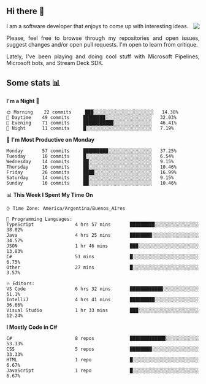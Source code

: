 ## Hi there :slightly_smiling_face:

<img src="https://github-readme-stats.vercel.app/api?username=victorgrycuk&show_icons=true&count_private=true&title_color=F7941E&icon_color=F7941E" align="right">

<p align="justify">
I am a software developer that enjoys to come up with interesting ideas.
<p/>

<p align= "justify">
Please, feel free to browse through my repositories and open issues, suggest changes and/or open pull requests. I'm open to learn from critique.
<p/>

<p align= "justify">
Lately, I've been playing and doing cool stuff with Microsoft Pipelines, Microsoft bots, and Stream Deck SDK.
<p/>

## Some stats :bar_chart:
<!--START_SECTION:waka-->
**I'm a Night 🦉** 

```text
🌞 Morning    22 commits     ███░░░░░░░░░░░░░░░░░░░░░░   14.38% 
🌆 Daytime    49 commits     ████████░░░░░░░░░░░░░░░░░   32.03% 
🌃 Evening    71 commits     ███████████░░░░░░░░░░░░░░   46.41% 
🌙 Night      11 commits     █░░░░░░░░░░░░░░░░░░░░░░░░   7.19%

```
📅 **I'm Most Productive on Monday** 

```text
Monday       57 commits     █████████░░░░░░░░░░░░░░░░   37.25% 
Tuesday      10 commits     █░░░░░░░░░░░░░░░░░░░░░░░░   6.54% 
Wednesday    14 commits     ██░░░░░░░░░░░░░░░░░░░░░░░   9.15% 
Thursday     16 commits     ██░░░░░░░░░░░░░░░░░░░░░░░   10.46% 
Friday       26 commits     ████░░░░░░░░░░░░░░░░░░░░░   16.99% 
Saturday     14 commits     ██░░░░░░░░░░░░░░░░░░░░░░░   9.15% 
Sunday       16 commits     ██░░░░░░░░░░░░░░░░░░░░░░░   10.46%

```


📊 **This Week I Spent My Time On** 

```text
⌚︎ Time Zone: America/Argentina/Buenos_Aires

💬 Programming Languages: 
TypeScript               4 hrs 57 mins       █████████░░░░░░░░░░░░░░░░   38.82% 
Java                     4 hrs 25 mins       ████████░░░░░░░░░░░░░░░░░   34.57% 
JSON                     1 hr 46 mins        ███░░░░░░░░░░░░░░░░░░░░░░   13.83% 
C#                       51 mins             █░░░░░░░░░░░░░░░░░░░░░░░░   6.75% 
Other                    27 mins             █░░░░░░░░░░░░░░░░░░░░░░░░   3.57%

🔥 Editors: 
VS Code                  6 hrs 32 mins       ████████████░░░░░░░░░░░░░   51.1% 
IntelliJ                 4 hrs 41 mins       █████████░░░░░░░░░░░░░░░░   36.66% 
Visual Studio            1 hr 33 mins        ███░░░░░░░░░░░░░░░░░░░░░░   12.24%

```

**I Mostly Code in C#** 

```text
C#                       8 repos             █████████████░░░░░░░░░░░░   53.33% 
CSS                      5 repos             ████████░░░░░░░░░░░░░░░░░   33.33% 
HTML                     1 repo              █░░░░░░░░░░░░░░░░░░░░░░░░   6.67% 
JavaScript               1 repo              █░░░░░░░░░░░░░░░░░░░░░░░░   6.67%

```



<!--END_SECTION:waka-->
